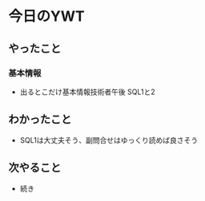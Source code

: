 # 今日のYWT

## やったこと

### 基本情報

- 出るとこだけ基本情報技術者午後 SQL1と2

## わかったこと

- SQL1は大丈夫そう、副問合せはゆっくり読めば良さそう

## 次やること

- 続き
